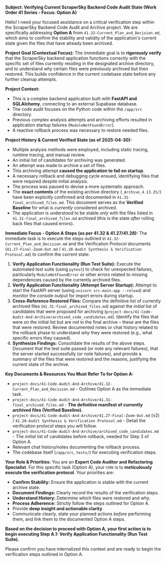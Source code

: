 **Subject: Verifying Current ScraperSky Backend Code Audit State (Work Order 41 Series - Focus: Option A)**

Hello! I need your focused assistance on a critical verification step within the ScraperSky Backend Code Audit and Archive project. We are specifically addressing **Option A** from `41.32-Current_Plan_and_Decision.md`, which aims to confirm the stability and validity of the application's current state given the files that have already been archived.

**Project Goal (Contextual Focus):** The immediate goal is to **rigorously verify** that the ScraperSky backend application functions correctly with the specific set of files currently residing in the designated archive directory, and to understand _why_ certain files were previously archived but then restored. This builds confidence in the current codebase state before any further cleanup attempts.

**Project Context:**

- This is a complex backend application built with **FastAPI and SQLAlchemy**, connecting to an external Supabase database.
- The code audit focuses on the Python code within the `/app/src` directory.
- Previous complex analysis attempts and archiving efforts resulted in application startup failures (`ModuleNotFoundError`).
- A reactive rollback process was necessary to restore needed files.

**Project History & Current Verified State (as of 2025-04-30):**

- Multiple analysis methods were employed, including static tracing, runtime tracing, and manual review.
- An initial list of candidates for archiving was generated.
- An attempt was made to archive a set of files.
- This archiving attempt **caused the application to fail on startup**.
- A necessary rollback and debugging cycle ensued, identifying files that were required despite initial analysis.
- The process was paused to devise a more systematic approach.
- The **exact contents** of the existing archive directory (`_Archive_4.13.25/`) have been explicitly confirmed and documented in `41.31-final_archived_files.md`. This document serves as the **Verified Baseline** for what is _currently_ considered archived.
- The application is understood to be stable _only_ with the files listed in `41.31-final_archived_files.md` archived (this is the state _after_ rolling back files that caused errors).

**Immediate Focus - Option A Steps (as per 41.32 & 41.27/41.28):**
The immediate task is to execute the steps outlined in `41.32-Current_Plan_and_Decision.md` and the Verification Protocol documents (`41.27-Final-Zoom-Out.md` / `41.28-Audit Synthesis & Verification Protocol.md`) to confirm the current state:

1.  **Verify Application Functionality (Run Test Suite):** Execute the automated test suite (using `pytest`) to check for unexpected failures, particularly `ModuleNotFoundError` or other errors related to missing dependencies caused by the currently archived files.
2.  **Verify Application Functionality (Attempt Server Startup):** Attempt to start the FastAPI server (using `uvicorn src.main:app --reload`) and monitor the console output for import errors during startup.
3.  **Cross-Reference Restored Files:** Compare the definitive list of currently archived files (`41.31-final_archived_files.md`) against the _initial_ list of candidates that were proposed for archiving (`project-docs/41-Code-Audit-And-Archive/archived_code_candidates.md`). Identify the files that were on the initial list but are _not_ in the final archive – these are the files that were restored. Review documented notes or chat history related to the rollback phase to understand _why_ they were restored (e.g., what specific errors they caused).
4.  **Synthesize Findings:** Consolidate the results of the above steps. Document that the test suite passed (or note any relevant failures), that the server started successfully (or note failures), and provide a summary of the files that were restored and the reasons, justifying the current state of the archive.

**Key Documents & Resources You Must Refer To for Option A:**

- `project-docs/41-Code-Audit-And-Archive/41.32-Current_Plan_and_Decision.md` - Outlines Option A as the immediate task.
- `project-docs/41-Code-Audit-And-Archive/41.31-final_archived_files.md` - **The definitive manifest of currently archived files (Verified Baseline).**
- `project-docs/41-Code-Audit-And-Archive/41.27-Final-Zoom-Out.md` (v2) / `41.28-Audit Synthesis & Verification Protocol.md` - Detail the verification protocol steps you will follow.
- `project-docs/41-Code-Audit-And-Archive/archived_code_candidates.md` - The _initial_ list of candidates before rollback, needed for Step 3 of Option A.
- Relevant chat history/notes documenting the rollback process.
- The codebase itself (`/app/src`, `tests/`) for executing verification steps.

**Your Role & Priorities:**
You are an **Expert Code Auditor and Refactoring Specialist**. For this specific task (Option A), your role is to **meticulously execute the verification protocol**. Your priorities are:

- **Confirm Stability:** Ensure the application is stable with the current archive state.
- **Document Findings:** Clearly record the results of the verification steps.
- **Understand History:** Determine which files were restored and why.
- **Process Adherence:** Strictly follow the steps outlined for Option A.
- Provide **deep insight and actionable clarity**.
- Communicate clearly, state your planned actions _before_ performing them, and link them to the documented Option A steps.

**Based on the decision to proceed with Option A, your first action is to begin executing Step A.1: Verify Application Functionality (Run Test Suite).**

Please confirm you have internalized this context and are ready to begin the verification steps outlined in Option A.
